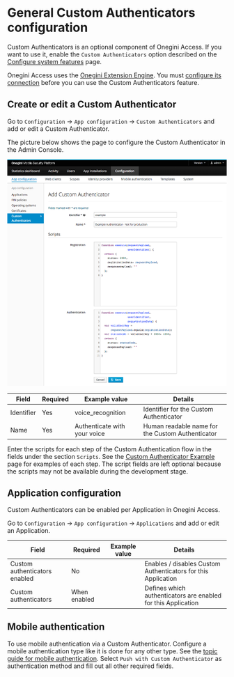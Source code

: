 # General Custom Authenticators configuration

Custom Authenticators is an optional component of Onegini Access. If you want to use it, enable the `Custom Authenticators` option described on the [Configure system features](../technical-app-management/system-features-config/system-features-config.md) page.

Onegini Access uses the [Onegini Extension Engine](https://docs-single-tenant.onegini.com/msp/stable/extension-engine).
You must [configure its connection](../technical-app-management/extension-engine/extension-engine-connection.md) before you can use the Custom Authenticators feature.

## Create or edit a Custom Authenticator

Go to `Configuration` → `App configuration` → `Custom Authenticators` and add or edit a Custom Authenticator.

The picture below shows the page to configure the Custom Authenticator in the Admin Console.

![Custom Authenticator form](img/custom-authenticator-add-form.png)

| Field                   | Required | Example value                | Details
|-------------------------|----------|------------------------------|------------------------------------------------------------------------------------------------
| Identifier              | Yes      | voice_recognition            | Identifier for the Custom Authenticator 
| Name                    | Yes      | Authenticate with your voice | Human readable name for the Custom Authenticator

Enter the scripts for each step of the Custom Authentication flow in the fields under the section `Scripts`. See the [Custom Authenticator Example](custom-authenticator-example.md) page for examples of each step. The script fields are left optional because the scripts may not be available during the development stage.

## Application configuration

Custom Authenticators can be enabled per Application in Onegini Access. 

Go to `Configuration` → `App configuration` → `Applications` and add or edit an Application.

| Field                             | Required     | Example value       | Details
|-----------------------------------|--------------|---------------------|------------------------------------------------------------------------------------------------
| Custom authenticators enabled     | No           |                     | Enables / disables Custom Authenticators for this Application
| Custom authenticators             | When enabled |                     | Defines which authenticators are enabled for this Application

## Mobile authentication

To use mobile authentication via a Custom Authenticator. Configure a mobile authentication type like it is done for any other type. See the [topic guide for 
mobile authentication](../mobile-apps/mobile-authentication/mobile-authentication.md#configure-mobile-authentication-types). Select 
`Push with Custom Authenticator` as authentication method and fill out all other required fields.
